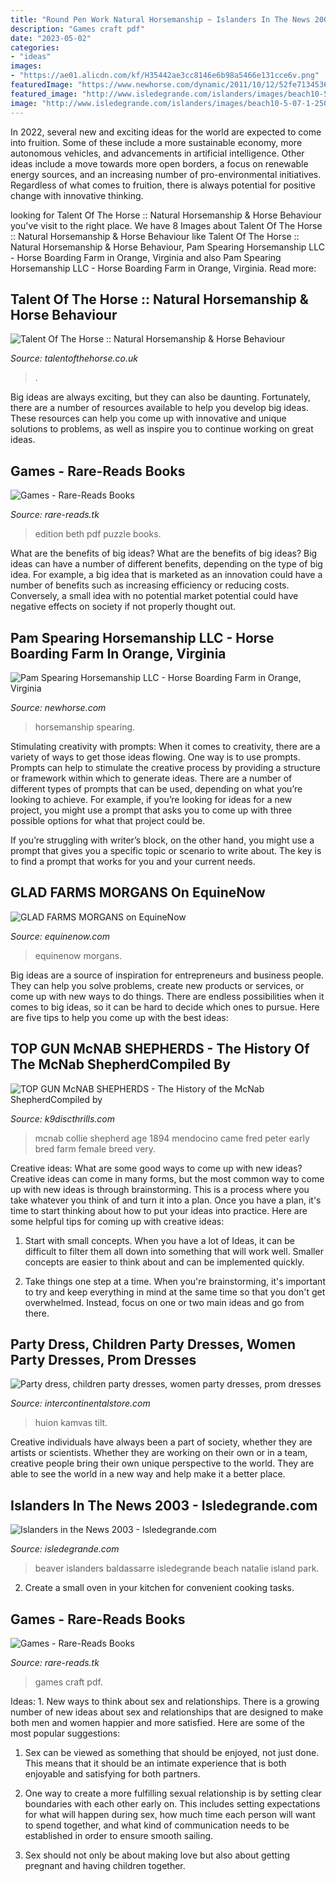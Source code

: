 ```yaml
---
title: "Round Pen Work Natural Horsemanship ~ Islanders In The News 2003"
description: "Games craft pdf"
date: "2023-05-02"
categories:
- "ideas"
images:
- "https://ae01.alicdn.com/kf/H35442ae3cc8146e6b98a5466e131cce6v.png"
featuredImage: "https://www.newhorse.com/dynamic/2011/10/12/52fe71345368c.1.jpg"
featured_image: "http://www.isledegrande.com/islanders/images/beach10-5-07-1-250.jpg"
image: "http://www.isledegrande.com/islanders/images/beach10-5-07-1-250.jpg"
---
```



In 2022, several new and exciting ideas for the world are expected to come into fruition. Some of these include a more sustainable economy, more autonomous vehicles, and advancements in artificial intelligence. Other ideas include a move towards more open borders, a focus on renewable energy sources, and an increasing number of pro-environmental initiatives. Regardless of what comes to fruition, there is always potential for positive change with innovative thinking.

	

		
looking for Talent Of The Horse :: Natural Horsemanship &amp; Horse Behaviour you've visit to the right place. We have 8 Images about Talent Of The Horse :: Natural Horsemanship &amp; Horse Behaviour like Talent Of The Horse :: Natural Horsemanship &amp; Horse Behaviour, Pam Spearing Horsemanship LLC - Horse Boarding Farm in Orange, Virginia and also Pam Spearing Horsemanship LLC - Horse Boarding Farm in Orange, Virginia. Read more:
		
    
## Talent Of The Horse :: Natural Horsemanship &amp; Horse Behaviour

<img loading=lazy src="https://www.talentofthehorse.co.uk/images/2.jpg" onerror="this.onerror=null;this.src='https://tse1.mm.bing.net/th?id=OIP.Yu88PhrGZnsvpy_LMHZHrAHaFc&amp;pid=15.1';" alt="Talent Of The Horse :: Natural Horsemanship &amp; Horse Behaviour">

_Source: talentofthehorse.co.uk_

>. 

	

Big ideas are always exciting, but they can also be daunting. Fortunately, there are a number of resources available to help you develop big ideas. These resources can help you come up with innovative and unique solutions to problems, as well as inspire you to continue working on great ideas.

    
## Games - Rare-Reads Books

<img loading=lazy src="https://images-na.ssl-images-amazon.com/images/I/51HA0D4W74L._SX301_BO1,204,203,200_.jpg" onerror="this.onerror=null;this.src='https://tse1.mm.bing.net/th?id=OIP.jbhlAP8ETk1NN0AgwXqzhwAAAA&amp;pid=15.1';" alt="Games - Rare-Reads Books">

_Source: rare-reads.tk_

>edition beth pdf puzzle books. 

	

What are the benefits of big ideas?
What are the benefits of big ideas? Big ideas can have a number of different benefits, depending on the type of big idea. For example, a big idea that is marketed as an innovation could have a number of benefits such as increasing efficiency or reducing costs. Conversely, a small idea with no potential market potential could have negative effects on society if not properly thought out.

    
## Pam Spearing Horsemanship LLC - Horse Boarding Farm In Orange, Virginia

<img loading=lazy src="https://www.newhorse.com/dynamic/2011/10/12/52fe71345368c.1.jpg" onerror="this.onerror=null;this.src='https://tse4.mm.bing.net/th?id=OIP.H4Tr5jjO1yk4DfT-ERxtfwHaFj&amp;pid=15.1';" alt="Pam Spearing Horsemanship LLC - Horse Boarding Farm in Orange, Virginia">

_Source: newhorse.com_

>horsemanship spearing. 

	

Stimulating creativity with prompts:
When it comes to creativity, there are a variety of ways to get those ideas flowing. One way is to use prompts. Prompts can help to stimulate the creative process by providing a structure or framework within which to generate ideas.
There are a number of different types of prompts that can be used, depending on what you’re looking to achieve. For example, if you’re looking for ideas for a new project, you might use a prompt that asks you to come up with three possible options for what that project could be.

If you’re struggling with writer’s block, on the other hand, you might use a prompt that gives you a specific topic or scenario to write about. The key is to find a prompt that works for you and your current needs.

    
## GLAD FARMS MORGANS On EquineNow

<img loading=lazy src="https://img.equinenow.com/slir/w500/equine/data/farms/62398_1.jpg%3F1354601837" onerror="this.onerror=null;this.src='https://tse4.mm.bing.net/th?id=OIP.8PUn86AyFqkEDkr5O7rqWAHaFs&amp;pid=15.1';" alt="GLAD FARMS MORGANS on EquineNow">

_Source: equinenow.com_

>equinenow morgans. 

	

Big ideas are a source of inspiration for entrepreneurs and business people. They can help you solve problems, create new products or services, or come up with new ways to do things. There are endless possibilities when it comes to big ideas, so it can be hard to decide which ones to pursue. Here are five tips to help you come up with the best ideas: 

    
## TOP GUN McNAB SHEPHERDS - The History Of The McNab ShepherdCompiled By

<img loading=lazy src="http://k9discthrills.com/yahoo_site_admin/assets/images/Alexanders_McNabs.85215232_std.jpg" onerror="this.onerror=null;this.src='https://tse3.mm.bing.net/th?id=OIP.wzSIocNMm5IjYKoutL9WaQHaD5&amp;pid=15.1';" alt="TOP GUN McNAB SHEPHERDS - The History of the McNab ShepherdCompiled by">

_Source: k9discthrills.com_

>mcnab collie shepherd age 1894 mendocino came fred peter early bred farm female breed very. 

	

Creative ideas: What are some good ways to come up with new ideas?
Creative ideas can come in many forms, but the most common way to come up with new ideas is through brainstorming. This is a process where you take whatever you think of and turn it into a plan. Once you have a plan, it's time to start thinking about how to put your ideas into practice. Here are some helpful tips for coming up with creative ideas:
1) Start with small concepts. When you have a lot of Ideas, it can be difficult to filter them all down into something that will work well. Smaller concepts are easier to think about and can be implemented quickly.

2) Take things one step at a time. When you're brainstorming, it's important to try and keep everything in mind at the same time so that you don't get overwhelmed. Instead, focus on one or two main ideas and go from there.

    
## Party Dress, Children Party Dresses, Women Party Dresses, Prom Dresses

<img loading=lazy src="https://ae01.alicdn.com/kf/H35442ae3cc8146e6b98a5466e131cce6v.png" onerror="this.onerror=null;this.src='https://tse1.mm.bing.net/th?id=OIP.RPhGCA9ZPfHb0cUBk34tFgHaDt&amp;pid=15.1';" alt="Party dress, children party dresses, women party dresses, prom dresses">

_Source: intercontinentalstore.com_

>huion kamvas tilt. 

	

Creative individuals have always been a part of society, whether they are artists or scientists. Whether they are working on their own or in a team, creative people bring their own unique perspective to the world. They are able to see the world in a new way and help make it a better place.

    
## Islanders In The News 2003 - Isledegrande.com

<img loading=lazy src="http://www.isledegrande.com/islanders/images/beach10-5-07-1-250.jpg" onerror="this.onerror=null;this.src='https://tse2.mm.bing.net/th?id=OIP.wU5LiZrSC1daVmlwSXBbIQHaIJ&amp;pid=15.1';" alt="Islanders in the News 2003 - Isledegrande.com">

_Source: isledegrande.com_

>beaver islanders baldassarre isledegrande beach natalie island park. 

	

2. Create a small oven in your kitchen for convenient cooking tasks.

    
## Games - Rare-Reads Books

<img loading=lazy src="https://images-na.ssl-images-amazon.com/images/I/51cm-kJjiSL.jpg" onerror="this.onerror=null;this.src='https://tse3.mm.bing.net/th?id=OIP.dxFXg9y5lzWPE7fbDiU6gQAAAA&amp;pid=15.1';" alt="Games - Rare-Reads Books">

_Source: rare-reads.tk_

>games craft pdf. 

	

Ideas: 1. New ways to think about sex and relationships.
There is a growing number of new ideas about sex and relationships that are designed to make both men and women happier and more satisfied. Here are some of the most popular suggestions:
1. Sex can be viewed as something that should be enjoyed, not just done. This means that it should be an intimate experience that is both enjoyable and satisfying for both partners.

2. One way to create a more fulfilling sexual relationship is by setting clear boundaries with each other early on. This includes setting expectations for what will happen during sex, how much time each person will want to spend together, and what kind of communication needs to be established in order to ensure smooth sailing.

3. Sex should not only be about making love but also about getting pregnant and having children together.


